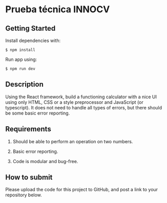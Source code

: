 # Prueba técnica INNOCV


## Getting Started
Install dependencies with:
```
$ npm install 
```

Run app using:
```
$ npm run dev
```

## Description

Using the React framework, build a functioning calculator with a nice UI using only HTML, CSS or a style preprocessor and JavaScript (or typescript). It does not need to handle all types of errors, but there should be some basic error reporting.



## Requirements
1. Should be able to perform an operation on two numbers.

2. Basic error reporting.

3. Code is modular and bug-free.



## How to submit
Please upload the code for this project to GitHub, and post a link to your repository below.

